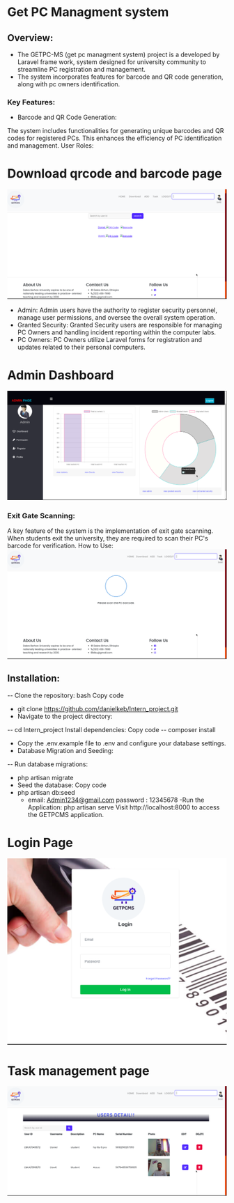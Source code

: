 # Get PC Managment system
## Overview:
 - The GETPC-MS (get pc managment system) project is a developed by Laravel frame work, system designed for university community to streamline PC registration and management. 
 - The system incorporates features for barcode and QR code generation, along with pc owners identification.

### Key Features:

- Barcode and QR Code Generation:

The system includes functionalities for generating unique barcodes and QR codes for registered PCs. This enhances the efficiency of PC identification and management.
User Roles:
# Download qrcode and barcode page
![Alt Text](https://github.com/danielkeb/Intern_project/raw/main/public/images/downloadqrcode.png)

- Admin: Admin users have the authority to register security personnel, manage user permissions, and oversee the overall system operation.
- Granted Security: Granted Security users are responsible for managing PC Owners and handling incident reporting within the computer labs.
- PC Owners: PC Owners utilize Laravel forms for registration and updates related to their personal computers.
# Admin Dashboard
![Alt Text](https://github.com/danielkeb/Intern_project/raw/main/public/images/admindashboard.png)

### Exit Gate Scanning:

A key feature of the system is the implementation of exit gate scanning. When students exit the university, they are required to scan their PC's barcode for verification.
How to Use:
![Alt Text](https://github.com/danielkeb/Intern_project/raw/main/public/images/waitingtoscan.png)


## Installation:

-- Clone the repository:
bash
Copy code
   - git clone https://github.com/danielkeb/Intern_project.git
   - Navigate to the project directory:

-- cd Intern_project
Install dependencies:
Copy code
-- composer install
- Copy the .env.example file to .env and configure your database settings.
- Database Migration and Seeding:

-- Run database migrations:
- php artisan migrate
- Seed the database:
Copy code
- php artisan db:seed
   - email: Admin1234@gmail.com password : 12345678
-Run the Application:
php artisan serve
Visit http://localhost:8000 to access the GETPCMS application.
# Login Page
![Alt Text](https://github.com/danielkeb/Intern_project/raw/main/public/images/logingtpcms.png)

# Task management page
![Alt Text](https://github.com/danielkeb/Intern_project/raw/main/public/images/taskpage.png)